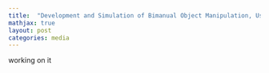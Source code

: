 ```yaml
---
title:  "Development and Simulation of Bimanual Object Manipulation, Using UR5 Manipulators; MSc-Dissertation"
mathjax: true
layout: post
categories: media
---
```


working on it

